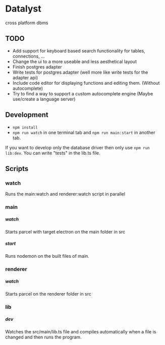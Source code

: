 # Datalyst
cross platform dbms

## TODO

* Add support for keyboard based search functionality for tables, connections, ...
* Change the ui to a more useable and less aesthetical layout
* Finish postgres adapter
* Write tests for postgres adapter (well more like write tests for the adapter api)
* Include code editor for displaying functions and editing them. (Without autocomplete)
* Try to find a way to support a custom autocomplete engine (Maybe use/create a language server)

## Development

* `npm install`
* `npm run watch` in one terminal tab and `npm run main:start` in another tab.

If you want to develop only the database driver then only use `npm run lib:dev`.
You can write "tests" in the lib.ts file.

## Scripts

### watch

Runs the main:watch and renderer:watch script in parallel

### main

##### watch

Starts parcel with target electron on the main folder in src

##### start

Runs nodemon on the built files of main.

### renderer

##### watch

Starts parcel on the renderer folder in src

### lib

##### dev

Watches the src/main/lib.ts file and compiles automatically when a file is changed and then runs the program.

